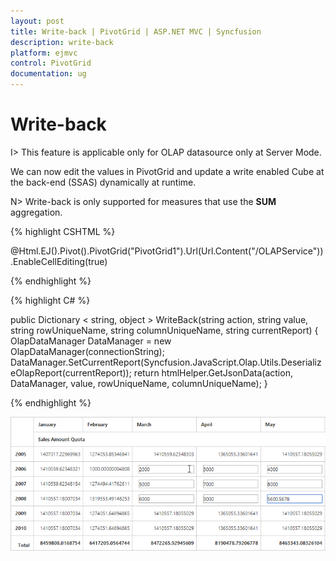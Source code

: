 ```yaml
---
layout: post
title: Write-back | PivotGrid | ASP.NET MVC | Syncfusion
description: write-back
platform: ejmvc
control: PivotGrid
documentation: ug
---
```


# Write-back

I> This feature is applicable only for OLAP datasource only at Server Mode.

We can now edit the values in PivotGrid and update a write enabled Cube at the back-end (SSAS) dynamically at runtime.

N> Write-back is only supported for measures that use the **SUM** aggregation.

{% highlight CSHTML %}

@Html.EJ().Pivot().PivotGrid("PivotGrid1").Url(Url.Content("/OLAPService")).EnableCellEditing(true)

{% endhighlight %}

{% highlight C# %}

public Dictionary < string, object > WriteBack(string action, string value, string rowUniqueName, string columnUniqueName, string currentReport) {
    OlapDataManager DataManager = new OlapDataManager(connectionString);
    DataManager.SetCurrentReport(Syncfusion.JavaScript.Olap.Utils.DeserializeOlapReport(currentReport));
    return htmlHelper.GetJsonData(action, DataManager, value, rowUniqueName, columnUniqueName);
}
        
{% endhighlight %}

![](Write-Back_images/writeback.png)

